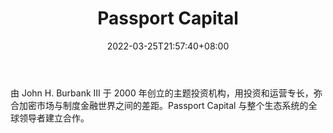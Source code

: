 ﻿---
weight: 
title: "Passport Capital"
description: "由 John H. Burbank III 于 2000 年创立的主题投资机构，用投资和运营专长，弥合加密市场与制度金融世界之间的差距"
date: 2022-03-25T21:57:40+08:00
lastmod: 2022-03-25T16:45:40+08:00
draft: false
authors: ["Metabd"]
featuredImage: "passport-capital.png"
link: ""
tags: ["投资机构","Passport Capital"]
categories: ["navigation"]
navigation: ["投资机构"]
lightgallery: true
toc: true
pinned: false
recommend: false
recommend1: false
---
由 John H. Burbank III 于 2000 年创立的主题投资机构，用投资和运营专长，弥合加密市场与制度金融世界之间的差距。Passport Capital 与整个生态系统的全球领导者建立合作。
